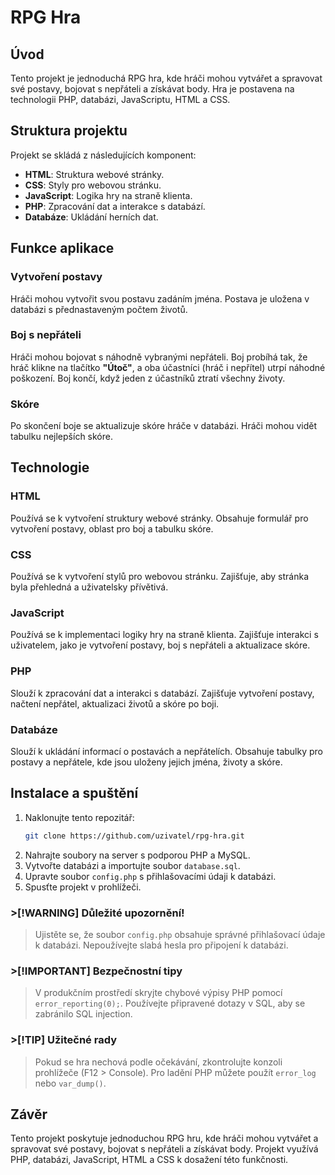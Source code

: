 # RPG Hra

## Úvod
Tento projekt je jednoduchá RPG hra, kde hráči mohou vytvářet a spravovat své postavy, bojovat s nepřáteli a získávat body. Hra je postavena na technologii PHP, databázi, JavaScriptu, HTML a CSS.

## Struktura projektu
Projekt se skládá z následujících komponent:

- **HTML**: Struktura webové stránky.
- **CSS**: Styly pro webovou stránku.
- **JavaScript**: Logika hry na straně klienta.
- **PHP**: Zpracování dat a interakce s databází.
- **Databáze**: Ukládání herních dat.

## Funkce aplikace
### Vytvoření postavy
Hráči mohou vytvořit svou postavu zadáním jména. Postava je uložena v databázi s přednastaveným počtem životů.

### Boj s nepřáteli
Hráči mohou bojovat s náhodně vybranými nepřáteli. Boj probíhá tak, že hráč klikne na tlačítko **"Útoč"**, a oba účastníci (hráč i nepřítel) utrpí náhodné poškození. Boj končí, když jeden z účastníků ztratí všechny životy.

### Skóre
Po skončení boje se aktualizuje skóre hráče v databázi. Hráči mohou vidět tabulku nejlepších skóre.

## Technologie
### HTML
Používá se k vytvoření struktury webové stránky. Obsahuje formulář pro vytvoření postavy, oblast pro boj a tabulku skóre.

### CSS
Používá se k vytvoření stylů pro webovou stránku. Zajišťuje, aby stránka byla přehledná a uživatelsky přívětivá.

### JavaScript
Používá se k implementaci logiky hry na straně klienta. Zajišťuje interakci s uživatelem, jako je vytvoření postavy, boj s nepřáteli a aktualizace skóre.

### PHP
Slouží k zpracování dat a interakci s databází. Zajišťuje vytvoření postavy, načtení nepřátel, aktualizaci životů a skóre po boji.

### Databáze
Slouží k ukládání informací o postavách a nepřátelích. Obsahuje tabulky pro postavy a nepřátele, kde jsou uloženy jejich jména, životy a skóre.

## Instalace a spuštění
1. Naklonujte tento repozitář:
   ```sh
   git clone https://github.com/uzivatel/rpg-hra.git
   ```
2. Nahrajte soubory na server s podporou PHP a MySQL.
3. Vytvořte databázi a importujte soubor `database.sql`.
4. Upravte soubor `config.php` s přihlašovacími údaji k databázi.
5. Spusťte projekt v prohlížeči.

### >[!WARNING] Důležité upozornění!
> Ujistěte se, že soubor `config.php` obsahuje správné přihlašovací údaje k databázi.
> Nepoužívejte slabá hesla pro připojení k databázi.

### >[!IMPORTANT] Bezpečnostní tipy
> V produkčním prostředí skryjte chybové výpisy PHP pomocí `error_reporting(0);`.
> Používejte připravené dotazy v SQL, aby se zabránilo SQL injection.

### >[!TIP] Užitečné rady
> Pokud se hra nechová podle očekávání, zkontrolujte konzoli prohlížeče (F12 > Console).
> Pro ladění PHP můžete použít `error_log` nebo `var_dump()`.

## Závěr
Tento projekt poskytuje jednoduchou RPG hru, kde hráči mohou vytvářet a spravovat své postavy, bojovat s nepřáteli a získávat body. Projekt využívá PHP, databázi, JavaScript, HTML a CSS k dosažení této funkčnosti.

